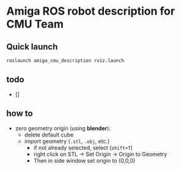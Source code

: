 
# Amiga ROS robot description for CMU Team

## Quick launch

```bash
roslaunch amiga_cmu_description rviz.launch
```

## todo

+ []

## how to

+ zero geometry origin (using **blender**):
  + delete default cube
  + import geometry (`.stl`, `.obj`, etc.)
    + if not already selected, select (`shift+T`)
    + right click on STL -> Set Origin -> Origin to Geometry
    + Then in side window set origin to (0,0,0)